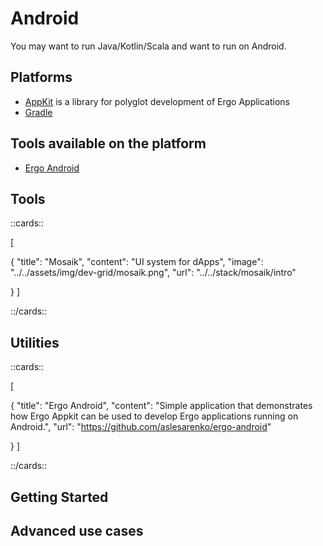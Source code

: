 # Android

You may want to run Java/Kotlin/Scala and want to run on Android.


## Platforms 

- [AppKit](appkit.md) is a library for polyglot development of Ergo Applications 
- [Gradle](/dev/stack/appkit/gradle)



## Tools available on the platform 

- [Ergo Android](https://github.com/aslesarenko/ergo-android) 

## Tools

::cards::

[

  {
    "title": "Mosaik",
    "content": "UI system for dApps",
    "image": "../../assets/img/dev-grid/mosaik.png",
    "url": "../../stack/mosaik/intro"

  }
]

::/cards::

## Utilities

::cards::

[

  {
    "title": "Ergo Android",
    "content": "Simple application that demonstrates how Ergo Appkit can be used to develop Ergo applications running on Android.",
    "url": "https://github.com/aslesarenko/ergo-android"

  }
]

::/cards::

## Getting Started


## Advanced use cases